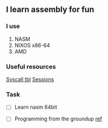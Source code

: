 ## I learn assembly for fun

### I use

1. NASM
2. NIXOS x86-64
3. AMD

### Useful resources

[Syscall tbl](https://chromium.googlesource.com/chromiumos/docs/+/master/constants/syscalls.md) 
[Sessions](https://www.tutorialspoint.com/assembly_programming/assembly_constants.htm) 

### Task 

- [ ] Learn nasm 64bit
- [ ] Programming from the groundup [ref](https://download-mirror.savannah.gnu.org/releases/pgubook/ProgrammingGroundUp-1-0-booksize.pdf) 

